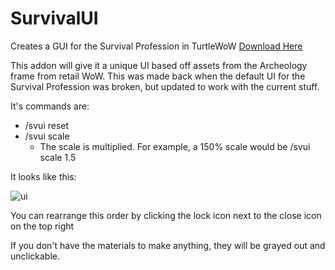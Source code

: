 # SurvivalUI
Creates a GUI for the Survival Profession in TurtleWoW
[Download Here](https://github.com/Oronak/SurvivalUI/releases/download/v1.3/SurvivalUI.zip)

This addon will give it a unique UI based off assets from the Archeology frame from retail WoW.
This was made back when the default UI for the Survival Profession was broken, but updated to work with the current stuff.

It's commands are:
* /svui reset
* /svui scale 
  * The scale is multiplied. For example, a 150% scale would be /svui scale 1.5

It looks like this:

![ui](https://user-images.githubusercontent.com/107281337/186992117-7d90e46d-2926-4a26-81fa-8c95f3666627.png)

You can rearrange this order by clicking the lock icon next to the close icon on the top right

If you don't have the materials to make anything, they will be grayed out and unclickable.
